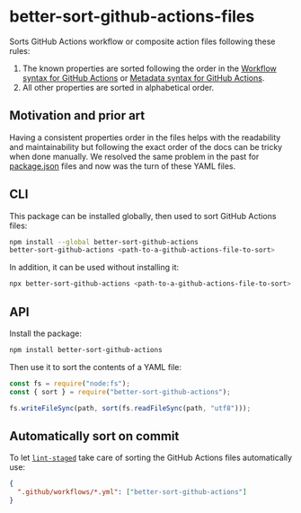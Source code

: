 # better-sort-github-actions-files

Sorts GitHub Actions workflow or composite action files following these rules:

1. The known properties are sorted following the order in the [Workflow syntax for GitHub Actions](https://docs.github.com/en/actions/writing-workflows/workflow-syntax-for-github-actions) or [Metadata syntax for GitHub Actions](https://docs.github.com/en/actions/sharing-automations/creating-actions/metadata-syntax-for-github-actions).
1. All other properties are sorted in alphabetical order.

## Motivation and prior art

Having a consistent properties order in the files helps with the readability and maintainability but following the exact order of the docs can be tricky when done manually. We resolved the same problem in the past for [package.json](https://github.com/hemilabs/better-sort-package-json) files and now was the turn of these YAML files.

## CLI

This package can be installed globally, then used to sort GitHub Actions files:

```sh
npm install --global better-sort-github-actions
better-sort-github-actions <path-to-a-github-actions-file-to-sort>
```

In addition, it can be used without installing it:

```sh
npx better-sort-github-actions <path-to-a-github-actions-file-to-sort>
```

## API

Install the package:

```sh
npm install better-sort-github-actions
```

Then use it to sort the contents of a YAML file:

```js
const fs = require("node:fs");
const { sort } = require("better-sort-github-actions");

fs.writeFileSync(path, sort(fs.readFileSync(path, "utf8")));
```

## Automatically sort on commit

To let [`lint-staged`](https://github.com/lint-staged/lint-staged) take care of sorting the GitHub Actions files automatically use:

```json
{
  ".github/workflows/*.yml": ["better-sort-github-actions"]
}
```
